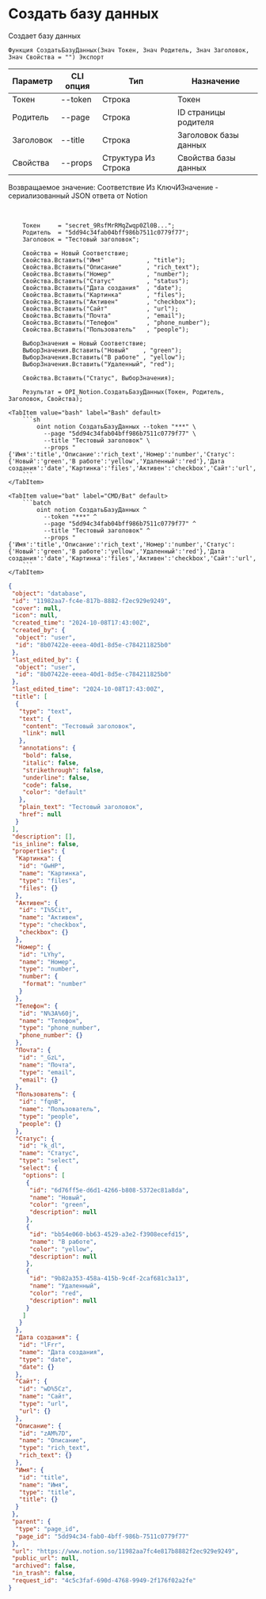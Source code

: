﻿---
sidebar_position: 1
---

# Создать базу данных
 Создает базу данных



`Функция СоздатьБазуДанных(Знач Токен, Знач Родитель, Знач Заголовок, Знач Свойства = "") Экспорт`

  | Параметр | CLI опция | Тип | Назначение |
  |-|-|-|-|
  | Токен | --token | Строка | Токен |
  | Родитель | --page | Строка | ID страницы родителя |
  | Заголовок | --title | Строка | Заголовок базы данных |
  | Свойства | --props | Структура Из Строка | Свойства базы данных |

  
  Возвращаемое значение:   Соответствие Из КлючИЗначение - сериализованный JSON ответа от Notion

<br/>




```bsl title="Пример кода"
    Токен     = "secret_9RsfMrRMqZwqp0Zl0B...";
    Родитель  = "5dd94c34fab04bff986b7511c0779f77";
    Заголовок = "Тестовый заголовок";

    Свойства = Новый Соответствие;
    Свойства.Вставить("Имя"            , "title");
    Свойства.Вставить("Описание"       , "rich_text");
    Свойства.Вставить("Номер"          , "number");
    Свойства.Вставить("Статус"         , "status");
    Свойства.Вставить("Дата создания"  , "date");
    Свойства.Вставить("Картинка"       , "files");
    Свойства.Вставить("Активен"        , "checkbox");
    Свойства.Вставить("Сайт"           , "url");
    Свойства.Вставить("Почта"          , "email");
    Свойства.Вставить("Телефон"        , "phone_number");
    Свойства.Вставить("Пользователь"   , "people");

    ВыборЗначения = Новый Соответствие;
    ВыборЗначения.Вставить("Новый"    , "green");
    ВыборЗначения.Вставить("В работе" , "yellow");
    ВыборЗначения.Вставить("Удаленный", "red");

    Свойства.Вставить("Статус", ВыборЗначения);

    Результат = OPI_Notion.СоздатьБазуДанных(Токен, Родитель, Заголовок, Свойства);
```
    

 <Tabs>
  
    <TabItem value="bash" label="Bash" default>
        ```sh
            oint notion СоздатьБазуДанных --token "***" \
              --page "5dd94c34fab04bff986b7511c0779f77" \
              --title "Тестовый заголовок" \
              --props "{'Имя':'title','Описание':'rich_text','Номер':'number','Статус':{'Новый':'green','В работе':'yellow','Удаленный':'red'},'Дата создания':'date','Картинка':'files','Активен':'checkbox','Сайт':'url','Почта':'email','Телефон':'phone_number','Пользователь':'people'}"
        ```
    </TabItem>
  
    <TabItem value="bat" label="CMD/Bat" default>
        ```batch
            oint notion СоздатьБазуДанных ^
              --token "***" ^
              --page "5dd94c34fab04bff986b7511c0779f77" ^
              --title "Тестовый заголовок" ^
              --props "{'Имя':'title','Описание':'rich_text','Номер':'number','Статус':{'Новый':'green','В работе':'yellow','Удаленный':'red'},'Дата создания':'date','Картинка':'files','Активен':'checkbox','Сайт':'url','Почта':'email','Телефон':'phone_number','Пользователь':'people'}"
        ```
    </TabItem>
</Tabs>


```json title="Результат"
{
 "object": "database",
 "id": "11982aa7-fc4e-817b-8882-f2ec929e9249",
 "cover": null,
 "icon": null,
 "created_time": "2024-10-08T17:43:00Z",
 "created_by": {
  "object": "user",
  "id": "8b07422e-eeea-40d1-8d5e-c784211825b0"
 },
 "last_edited_by": {
  "object": "user",
  "id": "8b07422e-eeea-40d1-8d5e-c784211825b0"
 },
 "last_edited_time": "2024-10-08T17:43:00Z",
 "title": [
  {
   "type": "text",
   "text": {
    "content": "Тестовый заголовок",
    "link": null
   },
   "annotations": {
    "bold": false,
    "italic": false,
    "strikethrough": false,
    "underline": false,
    "code": false,
    "color": "default"
   },
   "plain_text": "Тестовый заголовок",
   "href": null
  }
 ],
 "description": [],
 "is_inline": false,
 "properties": {
  "Картинка": {
   "id": "GwHP",
   "name": "Картинка",
   "type": "files",
   "files": {}
  },
  "Активен": {
   "id": "I%5Cit",
   "name": "Активен",
   "type": "checkbox",
   "checkbox": {}
  },
  "Номер": {
   "id": "LYhy",
   "name": "Номер",
   "type": "number",
   "number": {
    "format": "number"
   }
  },
  "Телефон": {
   "id": "N%3A%60j",
   "name": "Телефон",
   "type": "phone_number",
   "phone_number": {}
  },
  "Почта": {
   "id": "_GzL",
   "name": "Почта",
   "type": "email",
   "email": {}
  },
  "Пользователь": {
   "id": "fqnB",
   "name": "Пользователь",
   "type": "people",
   "people": {}
  },
  "Статус": {
   "id": "k_dl",
   "name": "Статус",
   "type": "select",
   "select": {
    "options": [
     {
      "id": "6d76ff5e-d6d1-4266-b808-5372ec81a8da",
      "name": "Новый",
      "color": "green",
      "description": null
     },
     {
      "id": "bb54e060-bb63-4529-a3e2-f3908ecefd15",
      "name": "В работе",
      "color": "yellow",
      "description": null
     },
     {
      "id": "9b82a353-458a-415b-9c4f-2caf681c3a13",
      "name": "Удаленный",
      "color": "red",
      "description": null
     }
    ]
   }
  },
  "Дата создания": {
   "id": "lFrr",
   "name": "Дата создания",
   "type": "date",
   "date": {}
  },
  "Сайт": {
   "id": "wD%5Cz",
   "name": "Сайт",
   "type": "url",
   "url": {}
  },
  "Описание": {
   "id": "zAM%7D",
   "name": "Описание",
   "type": "rich_text",
   "rich_text": {}
  },
  "Имя": {
   "id": "title",
   "name": "Имя",
   "type": "title",
   "title": {}
  }
 },
 "parent": {
  "type": "page_id",
  "page_id": "5dd94c34-fab0-4bff-986b-7511c0779f77"
 },
 "url": "https://www.notion.so/11982aa7fc4e817b8882f2ec929e9249",
 "public_url": null,
 "archived": false,
 "in_trash": false,
 "request_id": "4c5c3faf-690d-4768-9949-2f176f02a2fe"
}
```
